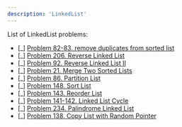 ```yaml
---
description: 'LinkedList'
---
```


List of LinkedList problems:
- [_] [Problem 82-83. remove duplicates from sorted list](../LeetCode/82-83-Remove-Duplicates-from-Sorted-List.md)
- [_] [Problem 206. Reverse Linked List](../LeetCode/206-Reverse-Linked-List.md)
- [_] [Problem 92. Reverse Linked List II](../LeetCode/92-Reverse-Linked-List-II.md)
- [_] [Problem 21. Merge Two Sorted Lists](../LeetCode/21-Merge-Two-Sorted-Lists.md)
- [_] [Problem 86. Partition List](../LeetCode/86-Partition-List.md)
- [_] [Problem 148. Sort List](../LeetCode/148-Sort-List.md)
- [_] [Problem 143. Reorder List](../LeetCode/143-Reorder-List.md)
- [_] [Problem 141-142. Linked List Cycle](../LeetCode/141-142-Linked-List-Cycle.md)
- [_] [Problem 234. Palindrome Linked List](../LeetCode/234-Palindrome-Linked-List.md)
- [_] [Problem 138. Copy List with Random Pointer](../LeetCode/138-Copy-List-with-Random-Pointer.md)
